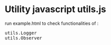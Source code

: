 Utility javascript utils.js
====================

<p>run example.html to check functionalities of :</p> 
<pre>
utils.Logger
utils.Observer
</pre>